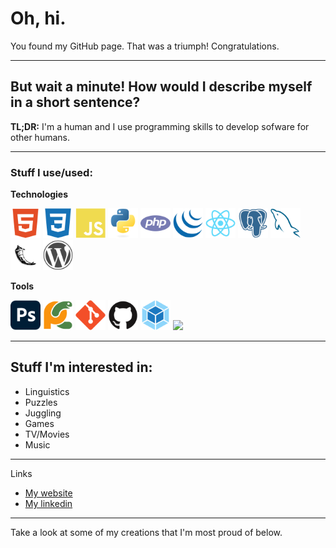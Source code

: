 # Oh, hi.

You found my GitHub page. That was a triumph! Congratulations.

------------

## But wait a minute! How would I describe myself in a short sentence?

**TL;DR:** I'm a human and I use programming skills to develop sofware for other humans.

------------

### Stuff I use/used:

**Technologies**

<img src="https://raw.githubusercontent.com/devicons/devicon/c7d326b6009e60442abc35fa45706d6f30ee4c8e/icons/html5/html5-plain.svg" width=48/> <img src="https://raw.githubusercontent.com/devicons/devicon/c7d326b6009e60442abc35fa45706d6f30ee4c8e/icons/css3/css3-plain.svg" width=48/> <img src="https://raw.githubusercontent.com/devicons/devicon/c7d326b6009e60442abc35fa45706d6f30ee4c8e/icons/javascript/javascript-plain.svg" width=48/> <img src="https://raw.githubusercontent.com/devicons/devicon/c7d326b6009e60442abc35fa45706d6f30ee4c8e/icons/python/python-original.svg" width=48/> <img src="https://raw.githubusercontent.com/devicons/devicon/c7d326b6009e60442abc35fa45706d6f30ee4c8e/icons/php/php-plain.svg" width=48/> <img src="https://raw.githubusercontent.com/devicons/devicon/c7d326b6009e60442abc35fa45706d6f30ee4c8e/icons/jquery/jquery-plain.svg" width=48/> <img src="https://raw.githubusercontent.com/devicons/devicon/c7d326b6009e60442abc35fa45706d6f30ee4c8e/icons/react/react-original.svg" width=48/> <img src="https://raw.githubusercontent.com/devicons/devicon/c7d326b6009e60442abc35fa45706d6f30ee4c8e/icons/postgresql/postgresql-plain.svg" width=48/> <img src="https://raw.githubusercontent.com/devicons/devicon/c7d326b6009e60442abc35fa45706d6f30ee4c8e/icons/mysql/mysql-plain.svg" width=48/> <img src="img/flask.png" width=48/> <img src="https://raw.githubusercontent.com/devicons/devicon/c7d326b6009e60442abc35fa45706d6f30ee4c8e/icons/wordpress/wordpress-plain.svg" width=48/>

**Tools**

<img src="https://raw.githubusercontent.com/devicons/devicon/c7d326b6009e60442abc35fa45706d6f30ee4c8e/icons/photoshop/photoshop-plain.svg" width=48/> <img src="https://raw.githubusercontent.com/devicons/devicon/c7d326b6009e60442abc35fa45706d6f30ee4c8e/icons/pycharm/pycharm-original.svg" width=48/> <img src="https://raw.githubusercontent.com/devicons/devicon/c7d326b6009e60442abc35fa45706d6f30ee4c8e/icons/git/git-original.svg" width=48/> <img src="img/github.png" width=48/> <img src="https://raw.githubusercontent.com/devicons/devicon/c7d326b6009e60442abc35fa45706d6f30ee4c8e/icons/webpack/webpack-original.svg" width=48/> <img src="https://upload.wikimedia.org/wikipedia/commons/thumb/9/9a/Visual_Studio_Code_1.35_icon.svg/512px-Visual_Studio_Code_1.35_icon.svg.png" width=48/>

------------

## Stuff I'm interested in:

- Linguistics
- Puzzles
- Juggling
- Games
- TV/Movies
- Music

------------

Links

- [My website](https://shuantsu.github.io/)
- [My linkedin](https://www.linkedin.com/in/filipe-teixeira-4a41b4a8/)

------------

Take a look at some of my creations that I'm most proud of below.
